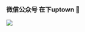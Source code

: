 ### 微信公众号 在下uptown 👋
<img align="left" src="https://github-readme-stats.vercel.app/api?username=splitfireuptown&show_icons=true&theme=radical" />

<!--
**SplitfireUptown/splitfireuptown** is a ✨ _special_ ✨ repository because its `README.md` (this file) appears on your GitHub profile.

Here are some ideas to get you started:

- 🔭 I’m currently working on ...
- 🌱 I’m currently learning ...
- 👯 I’m looking to collaborate on ...
- 🤔 I’m looking for help with ...
- 💬 Ask me about ...
- 📫 How to reach me: ...
- 😄 Pronouns: ...
- ⚡ Fun fact: ...
-->
